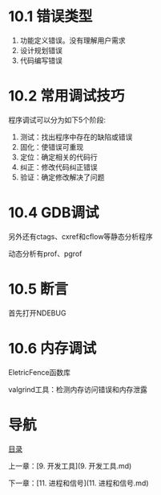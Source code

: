 # 10.1 错误类型

1. 功能定义错误。没有理解用户需求
2. 设计规划错误
3. 代码编写错误

# 10.2 常用调试技巧

程序调试可以分为如下5个阶段: 

1. 测试：找出程序中存在的缺陷或错误
2. 固化：使错误可重现
3. 定位：确定相关的代码行
4. 纠正：修改代码纠正错误
5. 验证：确定修改解决了问题

# 10.4 GDB调试

另外还有ctags、cxref和cflow等静态分析程序

动态分析有prof、pgrof

# 10.5 断言

首先打开NDEBUG

# 10.6 内存调试

EletricFence函数库

valgrind工具：检测内存访问错误和内存泄露

# 导航

[目录](README.md)

上一章：[9. 开发工具](9. 开发工具.md)

下一章：[11. 进程和信号](11. 进程和信号.md)
